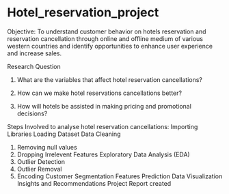 # Hotel_reservation_project
Objective: To understand customer behavior on hotels reservation and reservation cancellation through online and offline medium of various western countries and identify opportunities to enhance user experience and increase sales.


Research Question 

1. What are the variables that affect hotel reservation cancellations? 

2. How can we make hotel reservations cancellations better? 

3. How will hotels be assisted in making pricing and promotional decisions? 



Steps Involved to analyse hotel reservation cancellations:
 Importing Libraries
 Loading Dataset
 Data Cleaning
   1. Removing null values
   2. Dropping Irrelevent Features
 Exploratory Data Analysis (EDA)
   1. Outlier Detection
   2. Outlier Removal
   3. Encoding
 Customer Segmentation
 Features Prediction
 Data Visualization
 Insights and Recommendations
 Project Report created
